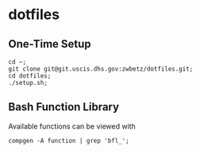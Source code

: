 # dotfiles

## One-Time Setup

```
cd ~;
git clone git@git.uscis.dhs.gov:zwbetz/dotfiles.git;
cd dotfiles;
./setup.sh;
```

## Bash Function Library

Available functions can be viewed with

```
compgen -A function | grep 'bfl_';
```
